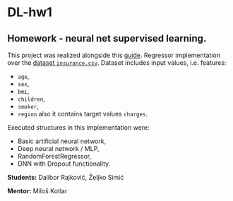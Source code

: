 # DL-hw1
## Homework -  neural net supervised learning.
This project was realized alongside this [guide](https://colab.research.google.com/github/google/eng-edu/blob/main/ml/cc/exercises/intro_to_neural_nets.ipynb#scrollTo=tsfE4ujDL4ju).
Regressor implementation over the [dataset `insurance.csv`](https://www.kaggle.com/datasets/mirichoi0218/insurance). Dataset includes input values, i.e. features:
- `age`,
- `sex`,
- `bmi`,
- `children`,
- `smoker`,
- `region`
also it contains target values `charges`.

Executed structures in this implementation were:
- Basic artificial neural network,
- Deep neural network / MLP,
- RandomForestRegressor,
- DNN with Dropout functionality.

**Students:** Dalibor Rajković, Željko Simić

**Mentor:** Miloš Kotlar
